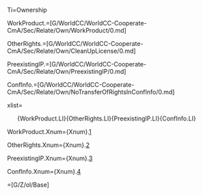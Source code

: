 Ti=Ownership

WorkProduct.=[G/WorldCC/WorldCC-Cooperate-CmA/Sec/Relate/Own/WorkProduct/0.md]

OtherRights.=[G/WorldCC/WorldCC-Cooperate-CmA/Sec/Relate/Own/CleanUpLicense/0.md]

PreexistingIP.=[G/WorldCC/WorldCC-Cooperate-CmA/Sec/Relate/Own/PreexistingIP/0.md]

ConfInfo.=[G/WorldCC/WorldCC-Cooperate-CmA/Sec/Relate/Own/NoTransferOfRightsInConfInfo/0.md]

xlist=<ol>{WorkProduct.LI}{OtherRights.LI}{PreexistingIP.LI}{ConfInfo.LI}</ol>

WorkProduct.Xnum={Xnum}.<a href="#Own.WorkProduct.Sec" class="xref">1</a>

OtherRights.Xnum={Xnum}.<a href="#Own.OtherRights.Sec" class="xref">2</a>

PreexistingIP.Xnum={Xnum}.<a href="#Own.PreexistingIP.Sec" class="xref">3</a>

ConfInfo.Xnum={Xnum}.<a href="#Own.ConfInfo.Sec" class="xref">4</a>

=[G/Z/ol/Base]

